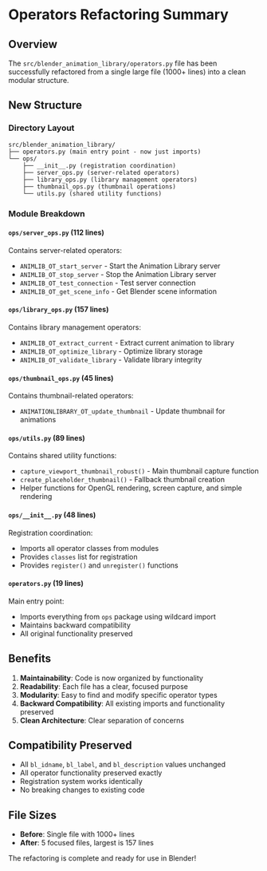 # Operators Refactoring Summary

## Overview
The `src/blender_animation_library/operators.py` file has been successfully refactored from a single large file (1000+ lines) into a clean modular structure.

## New Structure

### Directory Layout
```
src/blender_animation_library/
├── operators.py (main entry point - now just imports)
└── ops/
    ├── __init__.py (registration coordination)
    ├── server_ops.py (server-related operators)
    ├── library_ops.py (library management operators)
    ├── thumbnail_ops.py (thumbnail operations)
    └── utils.py (shared utility functions)
```

### Module Breakdown

#### `ops/server_ops.py` (112 lines)
Contains server-related operators:
- `ANIMLIB_OT_start_server` - Start the Animation Library server
- `ANIMLIB_OT_stop_server` - Stop the Animation Library server  
- `ANIMLIB_OT_test_connection` - Test server connection
- `ANIMLIB_OT_get_scene_info` - Get Blender scene information

#### `ops/library_ops.py` (157 lines)
Contains library management operators:
- `ANIMLIB_OT_extract_current` - Extract current animation to library
- `ANIMLIB_OT_optimize_library` - Optimize library storage
- `ANIMLIB_OT_validate_library` - Validate library integrity

#### `ops/thumbnail_ops.py` (45 lines)
Contains thumbnail-related operators:
- `ANIMATIONLIBRARY_OT_update_thumbnail` - Update thumbnail for animations

#### `ops/utils.py` (89 lines)
Contains shared utility functions:
- `capture_viewport_thumbnail_robust()` - Main thumbnail capture function
- `create_placeholder_thumbnail()` - Fallback thumbnail creation
- Helper functions for OpenGL rendering, screen capture, and simple rendering

#### `ops/__init__.py` (48 lines)
Registration coordination:
- Imports all operator classes from modules
- Provides `classes` list for registration
- Provides `register()` and `unregister()` functions

#### `operators.py` (19 lines)
Main entry point:
- Imports everything from `ops` package using wildcard import
- Maintains backward compatibility
- All original functionality preserved

## Benefits

1. **Maintainability**: Code is now organized by functionality
2. **Readability**: Each file has a clear, focused purpose
3. **Modularity**: Easy to find and modify specific operator types
4. **Backward Compatibility**: All existing imports and functionality preserved
5. **Clean Architecture**: Clear separation of concerns

## Compatibility Preserved

- All `bl_idname`, `bl_label`, and `bl_description` values unchanged
- All operator functionality preserved exactly
- Registration system works identically
- No breaking changes to existing code

## File Sizes
- **Before**: Single file with 1000+ lines
- **After**: 5 focused files, largest is 157 lines

The refactoring is complete and ready for use in Blender!
